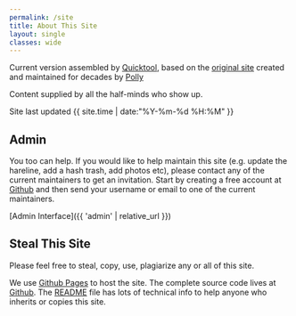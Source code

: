 ```yaml
---
permalink: /site
title: About This Site
layout: single
classes: wide
---
```


Current version assembled by [Quicktool](mailto:quicktool@carltons.us), based on the [original site](https://www.angelfire.com/ak/DublinHHH) created and maintained for decades by [Polly](richard.hadfield@nsai.ie)

Content supplied by all the half-minds who show up.

Site last updated {{ site.time | date:"%Y-%m-%d %H:%M" }}

Admin
--

You too can help.  If you would like to help maintain this site (e.g. update the hareline, add a hash trash, add photos etc), please contact any of the current maintainers to get an invitation.  Start by creating a free account at [Github](https://github.com/) and then send your username or email to one of the current maintainers.

[Admin Interface]({{ 'admin' | relative_url }})


Steal This Site
--

Please feel free to steal, copy, use, plagiarize any or all of this site.

We use [Github Pages](https://pages.github.com/) to host the site. The complete source code lives at [Github](https://github.com/dublinhhh/website).  The [README](https://github.com/dublinhhh/website#readme) file has lots of technical info to help anyone who inherits or copies this site.
